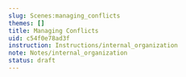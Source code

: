```yaml
---
slug: Scenes:managing_conflicts
themes: []
title: Managing Conflicts
uid: c54f0e78ad3f
instruction: Instructions/internal_organization
note: Notes/internal_organization
status: draft
---
```


